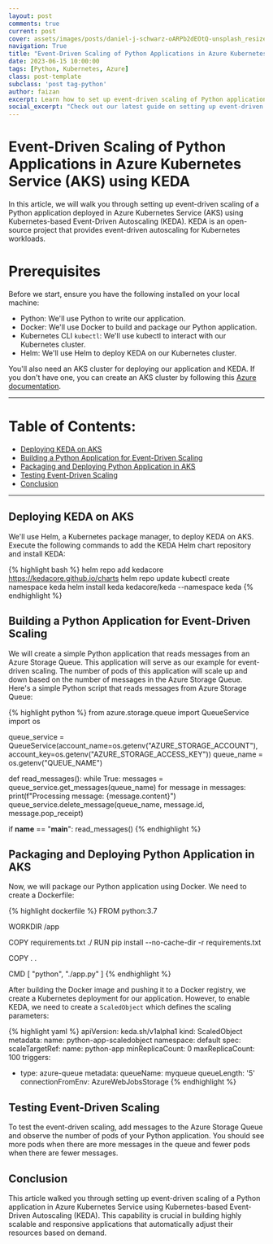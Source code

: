 ```yaml
---
layout: post
comments: true
current: post
cover: assets/images/posts/daniel-j-schwarz-oARPb2dEOtQ-unsplash_resized.webp
navigation: True
title: "Event-Driven Scaling of Python Applications in Azure Kubernetes Service (AKS) using KEDA"
date: 2023-06-15 10:00:00
tags: [Python, Kubernetes, Azure]
class: post-template
subclass: 'post tag-python'
author: faizan
excerpt: Learn how to set up event-driven scaling of Python applications in Azure Kubernetes Service using KEDA, an open-source project providing event-driven autoscaling for Kubernetes workloads.
social_excerpt: "Check out our latest guide on setting up event-driven scaling of Python applications in Azure Kubernetes Service using KEDA. Learn to build highly scalable, responsive applications that auto-adjust resources based on demand. Dive in now! #python #keda #azure #kubernetes #aks"
---
```


# Event-Driven Scaling of Python Applications in Azure Kubernetes Service (AKS) using KEDA

In this article, we will walk you through setting up event-driven scaling of a Python application deployed in Azure Kubernetes Service (AKS) using Kubernetes-based Event-Driven Autoscaling (KEDA). KEDA is an open-source project that provides event-driven autoscaling for Kubernetes workloads.

# Prerequisites

Before we start, ensure you have the following installed on your local machine:

- Python: We'll use Python to write our application.
- Docker: We'll use Docker to build and package our Python application.
- Kubernetes CLI `kubectl`: We'll use kubectl to interact with our Kubernetes cluster.
- Helm: We'll use Helm to deploy KEDA on our Kubernetes cluster.

You'll also need an AKS cluster for deploying our application and KEDA. If you don't have one, you can create an AKS cluster by following this [Azure documentation](https://docs.microsoft.com/en-us/azure/aks/intro-kubernetes).

***

# Table of Contents:

* [Deploying KEDA on AKS](#deploying-keda-on-aks)
* [Building a Python Application for Event-Driven Scaling](#building-a-python-application-for-event-driven-scaling)
* [Packaging and Deploying Python Application in AKS](#packaging-and-deploying-python-application-in-aks)
* [Testing Event-Driven Scaling](#testing-event-driven-scaling)
* [Conclusion](#conclusion)

***

## Deploying KEDA on AKS

We'll use Helm, a Kubernetes package manager, to deploy KEDA on AKS. Execute the following commands to add the KEDA Helm chart repository and install KEDA:

{% highlight bash %}
helm repo add kedacore https://kedacore.github.io/charts
helm repo update
kubectl create namespace keda
helm install keda kedacore/keda --namespace keda
{% endhighlight %}

## Building a Python Application for Event-Driven Scaling

We will create a simple Python application that reads messages from an Azure Storage Queue. This application will serve as our example for event-driven scaling. The number of pods of this application will scale up and down based on the number of messages in the Azure Storage Queue. Here's a simple Python script that reads messages from Azure Storage Queue:

{% highlight python %}
from azure.storage.queue import QueueService
import os

queue_service = QueueService(account_name=os.getenv("AZURE_STORAGE_ACCOUNT"), account_key=os.getenv("AZURE_STORAGE_ACCESS_KEY"))
queue_name = os.getenv("QUEUE_NAME")

def read_messages():
    while True:
        messages = queue_service.get_messages(queue_name)
        for message in messages:
            print(f"Processing message: {message.content}")
            queue_service.delete_message(queue_name, message.id, message.pop_receipt)

if __name__ == "__main__":
    read_messages()
{% endhighlight %}

## Packaging and Deploying Python Application in AKS

Now, we will package our Python application using Docker. We need to create a Dockerfile:

{% highlight dockerfile %}
FROM python:3.7

WORKDIR /app

COPY requirements.txt ./
RUN pip install --no-cache-dir -r requirements.txt

COPY . .

CMD [ "python", "./app.py" ]
{% endhighlight %}

After building the Docker image and pushing it to a Docker registry, we create a Kubernetes deployment for our application. However, to enable KEDA, we need to create a `ScaledObject` which defines the scaling parameters:

{% highlight yaml %}
apiVersion: keda.sh/v1alpha1
kind: ScaledObject
metadata:
  name: python-app-scaledobject
  namespace: default
spec:
  scaleTargetRef:
    name: python-app
  minReplicaCount: 0
  maxReplicaCount: 100
  triggers:
  - type: azure-queue
    metadata:
      queueName: myqueue
      queueLength: '5'
      connectionFromEnv: AzureWebJobsStorage
{% endhighlight %}

## Testing Event-Driven Scaling

To test the event-driven scaling, add messages to the Azure Storage Queue and observe the number of pods of your Python application. You should see more pods when there are more messages in the queue and fewer pods when there are fewer messages.

## Conclusion

This article walked you through setting up event-driven scaling of a Python application in Azure Kubernetes Service using Kubernetes-based Event-Driven Autoscaling (KEDA). This capability is crucial in building highly scalable and responsive applications that automatically adjust their resources based on demand.
